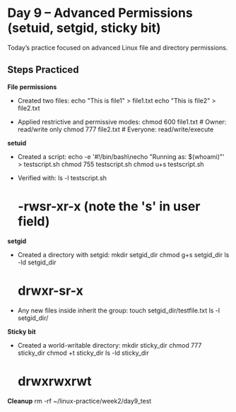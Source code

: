 # Day 9 – Advanced Permissions (setuid, setgid, sticky bit)

Today’s practice focused on advanced Linux file and directory permissions.  

## Steps Practiced

 **File permissions**
   - Created two files:
     echo "This is file1" > file1.txt
     echo "This is file2" > file2.txt
     
   - Applied restrictive and permissive modes:
     chmod 600 file1.txt   # Owner: read/write only
     chmod 777 file2.txt   # Everyone: read/write/execute
     

 **setuid**
   - Created a script:
     echo -e '#!/bin/bash\necho "Running as: $(whoami)"' > testscript.sh
     chmod 755 testscript.sh
     chmod u+s testscript.sh
     
   - Verified with:
     ls -l testscript.sh
     # -rwsr-xr-x  (note the 's' in user field)
     

 **setgid**
   - Created a directory with setgid:
     mkdir setgid_dir
     chmod g+s setgid_dir
     ls -ld setgid_dir
     # drwxr-sr-x
     
   - Any new files inside inherit the group:
     touch setgid_dir/testfile.txt
     ls -l setgid_dir/
     

 **Sticky bit**
   - Created a world-writable directory:
     mkdir sticky_dir
     chmod 777 sticky_dir
     chmod +t sticky_dir
     ls -ld sticky_dir
     # drwxrwxrwt
     

 **Cleanup**
   rm -rf ~/linux-practice/week2/day9_test
